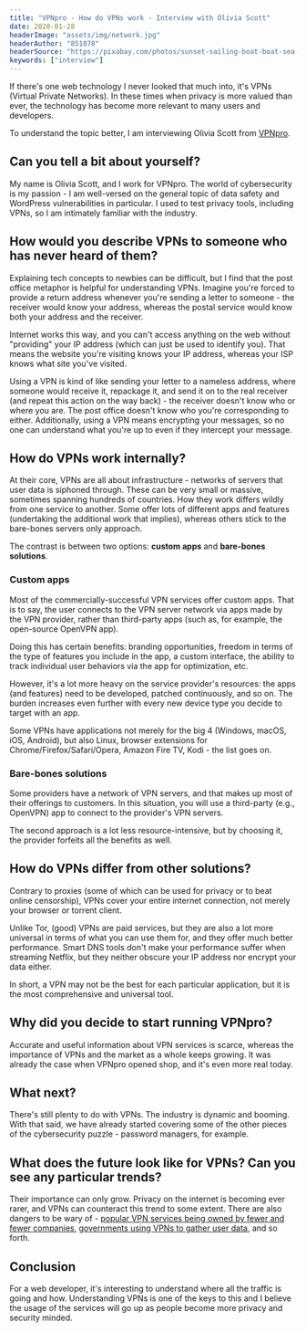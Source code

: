 ```yaml
---
title: "VPNpro - How do VPNs work - Interview with Olivia Scott"
date: 2020-01-28
headerImage: "assets/img/network.jpg"
headerAuthor: "851878"
headerSource: "https://pixabay.com/photos/sunset-sailing-boat-boat-sea-ship-675847/"
keywords: ["interview"]
---
```


If there's one web technology I never looked that much into, it's VPNs (Virtual Private Networks). In these times when privacy is more valued than ever, the technology has become more relevant to many users and developers.

To understand the topic better, I am interviewing Olivia Scott from [VPNpro](https://vpnpro.com/).

## Can you tell a bit about yourself?

My name is Olivia Scott, and I work for VPNpro. The world of cybersecurity is my passion - I am well-versed on the general topic of data safety and WordPress vulnerabilities in particular. I used to test privacy tools, including VPNs, so I am intimately familiar with the industry.

## How would you describe VPNs to someone who has never heard of them?

Explaining tech concepts to newbies can be difficult, but I find that the post office metaphor is helpful for understanding VPNs. Imagine you're forced to provide a return address whenever you're sending a letter to someone - the receiver would know your address, whereas the postal service would know both your address and the receiver.

Internet works this way, and you can't access anything on the web without "providing" your IP address (which can just be used to identify you). That means the website you're visiting knows your IP address, whereas your ISP knows what site you've visited.

Using a VPN is kind of like sending your letter to a nameless address, where someone would receive it, repackage it, and send it on to the real receiver (and repeat this action on the way back) - the receiver doesn't know who or where you are. The post office doesn't know who you're corresponding to either. Additionally, using a VPN means encrypting your messages, so no one can understand what you're up to even if they intercept your message.

## How do VPNs work internally?

At their core, VPNs are all about infrastructure - networks of servers that user data is siphoned through. These can be very small or massive, sometimes spanning hundreds of countries. How they work differs wildly from one service to another. Some offer lots of different apps and features (undertaking the additional work that implies), whereas others stick to the bare-bones servers only approach.

The contrast is between two options: **custom apps** and **bare-bones solutions**.

### Custom apps

Most of the commercially-successful VPN services offer custom apps. That is to say, the user connects to the VPN server network via apps made by the VPN provider, rather than third-party apps (such as, for example, the open-source OpenVPN app).

Doing this has certain benefits: branding opportunities, freedom in terms of the type of features you include in the app, a custom interface, the ability to track individual user behaviors via the app for optimization, etc.

However, it's a lot more heavy on the service provider's resources: the apps (and features) need to be developed, patched continuously, and so on. The burden increases even further with every new device type you decide to target with an app.

Some VPNs have applications not merely for the big 4 (Windows, macOS, iOS, Android), but also Linux, browser extensions for Chrome/Firefox/Safari/Opera, Amazon Fire TV, Kodi - the list goes on.

### Bare-bones solutions

Some providers have a network of VPN servers, and that makes up most of their offerings to customers. In this situation, you will use a third-party (e.g., OpenVPN) app to connect to the provider's VPN servers.

The second approach is a lot less resource-intensive, but by choosing it, the provider forfeits all the benefits as well.

## How do VPNs differ from other solutions?

Contrary to proxies (some of which can be used for privacy or to beat online censorship), VPNs cover your entire internet connection, not merely your browser or torrent client.

Unlike Tor, (good) VPNs are paid services, but they are also a lot more universal in terms of what you can use them for, and they offer much better performance. Smart DNS tools don't make your performance suffer when streaming Netflix, but they neither obscure your IP address nor encrypt your data either.

In short, a VPN may not be the best for each particular application, but it is the most comprehensive and universal tool.

## Why did you decide to start running VPNpro?

Accurate and useful information about VPN services is scarce, whereas the importance of VPNs and the market as a whole keeps growing. It was already the case when VPNpro opened shop, and it's even more real today.

## What next?

There's still plenty to do with VPNs. The industry is dynamic and booming. With that said, we have already started covering some of the other pieces of the cybersecurity puzzle - password managers, for example.

## What does the future look like for VPNs? Can you see any particular trends?

Their importance can only grow. Privacy on the internet is becoming ever rarer, and VPNs can counteract this trend to some extent. There are also dangers to be wary of - [popular VPN services being owned by fewer and fewer companies](https://vpnpro.com/blog/hidden-vpn-owners-unveiled-97-vpns-23-companies/), [governments using VPNs to gather user data](https://vpnpro.com/blog/how-to-manipulate-google-play-rankings-and-get-280-million-installs/), and so forth.

## Conclusion

For a web developer, it's interesting to understand where all the traffic is going and how. Understanding VPNs is one of the keys to this and I believe the usage of the services will go up as people become more privacy and security minded.
